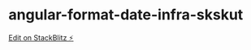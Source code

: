 # angular-format-date-infra-skskut

[Edit on StackBlitz ⚡️](https://stackblitz.com/edit/angular-format-date-infra-skskut)